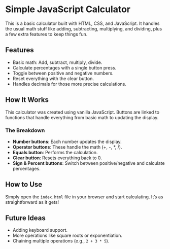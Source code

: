 # Simple JavaScript Calculator

This is a basic calculator built with HTML, CSS, and JavaScript. It handles the usual math stuff like adding, subtracting, multiplying, and dividing, plus a few extra features to keep things fun.

## Features

- Basic math: Add, subtract, multiply, divide.
- Calculate percentages with a single button press.
- Toggle between positive and negative numbers.
- Reset everything with the clear button.
- Handles decimals for those more precise calculations.

## How It Works

This calculator was created using vanilla JavaScript. Buttons are linked to functions that handle everything from basic math to updating the display.

### The Breakdown

- **Number buttons**: Each number updates the display.
- **Operator buttons**: These handle the math (+, -, \*, /).
- **Equals button**: Performs the calculation.
- **Clear button**: Resets everything back to 0.
- **Sign & Percent buttons**: Switch between positive/negative and calculate percentages.

## How to Use

Simply open the `index.html` file in your browser and start calculating. It’s as straightforward as it gets!

## Future Ideas

- Adding keyboard support.
- More operations like square roots or exponentiation.
- Chaining multiple operations (e.g., `2 + 3 * 5`).
